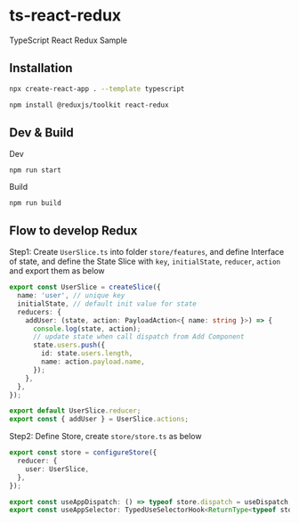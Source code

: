 # ts-react-redux

TypeScript React Redux Sample

## Installation

```bash
npx create-react-app . --template typescript

npm install @reduxjs/toolkit react-redux
```

## Dev & Build
Dev
```
npm run start
```
Build
```
npm run build
```

## Flow to develop Redux
Step1: Create `UserSlice.ts` into folder `store/features`, and define Interface of state, and define the State Slice with `key`, `initialState`, `reducer`, `action` and export them as below
```ts
export const UserSlice = createSlice({
  name: 'user', // unique key
  initialState, // default init value for state
  reducers: {
    addUser: (state, action: PayloadAction<{ name: string }>) => {
      console.log(state, action);
      // update state when call dispatch from Add Component
      state.users.push({
        id: state.users.length,
        name: action.payload.name,
      });
    },
  },
});

export default UserSlice.reducer;
export const { addUser } = UserSlice.actions;
```
Step2: Define Store, create `store/store.ts` as below
```ts
export const store = configureStore({
  reducer: {
    user: UserSlice,
  },
});

export const useAppDispatch: () => typeof store.dispatch = useDispatch; // define func to do dispatch in Comp
export const useAppSelector: TypedUseSelectorHook<ReturnType<typeof store.getState>> = useSelector; // define func to do selector in Comp
```